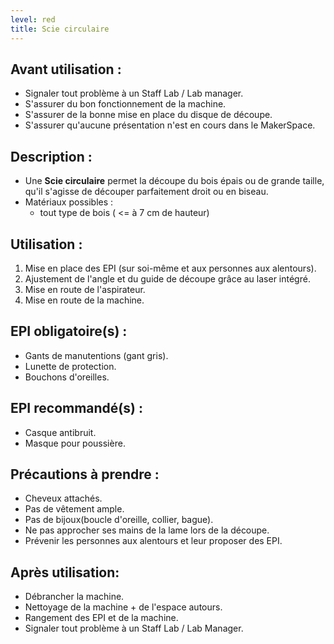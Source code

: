 ```yaml
---
level: red
title: Scie circulaire
---
```


## Avant utilisation : 

- Signaler tout problème à un Staff Lab / Lab manager.
- S'assurer du bon fonctionnement de la machine.
- S'assurer de la bonne mise en place du disque de découpe.
- S'assurer qu'aucune présentation n'est en cours dans le MakerSpace.

## Description : 

- Une **Scie circulaire** permet la découpe du bois épais ou de grande taille, qu'il s'agisse de découper parfaitement droit ou en biseau.
- Matériaux possibles : 
  - tout type de bois ( <= à 7 cm de hauteur)

## Utilisation : 

1. Mise en place des EPI (sur soi-même et aux personnes aux alentours). 
2. Ajustement de l'angle et du guide de découpe grâce au laser intégré. 
3. Mise en route de l'aspirateur. 
4. Mise en route de la machine. 

## EPI obligatoire(s) : 

- Gants de manutentions (gant gris).
- Lunette de protection.
- Bouchons d'oreilles.

## EPI recommandé(s) : 

 - Casque antibruit.
 - Masque pour poussière.

## Précautions à prendre : 

- Cheveux attachés.
- Pas de vêtement ample.
- Pas de bijoux(boucle d'oreille, collier, bague).
- Ne pas approcher ses mains de la lame lors de la découpe.
- Prévenir les personnes aux alentours et leur proposer des EPI.

## Après utilisation: 

- Débrancher la machine.
- Nettoyage de la machine + de l'espace autours.
- Rangement des EPI et de la machine.
- Signaler tout problème à un Staff Lab / Lab Manager.
